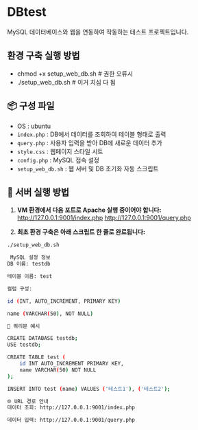# DBtest

MySQL 데이터베이스와 웹을 연동하여 작동하는 테스트 프로젝트입니다.

## 환경 구축 실행 방법
- chmod +x setup_web_db.sh # 권한 오류시
- ./setup_web_db.sh # 이거 치심 다 됨
## 📦 구성 파일
- OS : ubuntu
- `index.php` : DB에서 데이터를 조회하여 테이블 형태로 출력  
- `query.php` : 사용자 입력을 받아 DB에 새로운 데이터 추가  
- `style.css` : 웹페이지 스타일 시트  
- `config.php` : MySQL 접속 설정  
- `setup_web_db.sh` : 웹 서버 및 DB 초기화 자동 스크립트

## 🚀 서버 실행 방법

1. **VM 환경에서 다음 포트로 Apache 실행 중이어야 합니다:**
http://127.0.0.1:9001/index.php http://127.0.0.1:9001/query.php

3. **최초 환경 구축은 아래 스크립트 한 줄로 완료됩니다:**

```bash
./setup_web_db.sh

 MySQL 설정 정보
DB 이름: testdb

테이블 이름: test

컬럼 구성:

id (INT, AUTO_INCREMENT, PRIMARY KEY)

name (VARCHAR(50), NOT NULL)

🧾 쿼리문 예시

CREATE DATABASE testdb;
USE testdb;

CREATE TABLE test (
    id INT AUTO_INCREMENT PRIMARY KEY,
    name VARCHAR(50) NOT NULL
);

INSERT INTO test (name) VALUES ('테스트1'), ('테스트2');

🌐 URL 경로 안내
데이터 조회: http://127.0.0.1:9001/index.php

데이터 입력: http://127.0.0.1:9001/query.php
